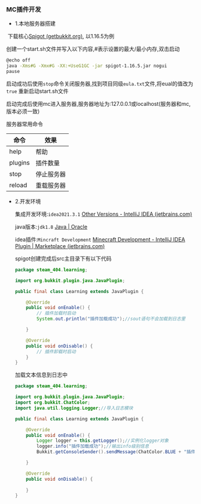 ### MC插件开发

- 1.本地服务器搭建

​	下载核心[Spigot (getbukkit.org)](https://getbukkit.org/download/spigot), 以1.16.5为例

​	创建一个start.sh文件并写入以下内容,#表示设置的最大/最小内存,双击启动

```bash
@echo off
java -Xms#G -Xmx#G -XX:+UseG1GC -jar spigot-1.16.5.jar nogui 
pause
```

启动成功后使用`stop`命令关闭服务器,找到项目同级`eula.txt`文件,将eual的值改为`true`
重新启动start.sh文件

启动完成后使用mc进入服务器,服务器地址为:127.0.0.1或localhost(服务器和mc,版本必须一致)

服务器常用命令

| 命令 | 效果 |
| ---- | ---- |
| help | 帮助 |
|plugins|插件数量|
|stop|停止服务器|
|reload|重载服务器|






- 2.开发环境

  集成开发环境:`idea2021.3.1`  [Other Versions - IntelliJ IDEA (jetbrains.com)](https://www.jetbrains.com/idea/download/other.html)

  java版本:`jdk1.8` [Java | Oracle](https://www.java.com/zh-CN/)

  idea插件:`Mincraft Development`  [Minecraft Development - IntelliJ IDEA Plugin | Marketplace (jetbrains.com)](https://plugins.jetbrains.com/plugin/8327-minecraft-development)
  
  spigot创建完成后src主目录下有以下代码
  
  ```java
  package steam_404.learning;
  
  import org.bukkit.plugin.java.JavaPlugin;
  
  public final class Learning extends JavaPlugin {
  
      @Override
      public void onEnable() {
          // 插件加载时启动
          System.out.println("插件加载成功");//sout语句不会加载到日志里
  
      }
  
      @Override
      public void onDisable() {
          // 插件卸载时启动
      }
  }
  
  ```
  
  
  
  加载文本信息到日志中
  
  ```java
  package steam_404.learning;
  
  import org.bukkit.plugin.java.JavaPlugin;
  import org.bukkit.ChatColor;
  import java.util.logging.Logger;//导入日志模块
  
  public final class Learning extends JavaPlugin {
  
      @Override
      public void onEnable() {
          Logger logger = this.getLogger();//实例化logger对象
          logger.info("插件加载成功");//输出info级别信息
          Bukkit.getConsoleSender().sendMessage(ChatColor.BLUE + "插件加载成功");//自定义日志字体颜色
  
      }
  
      @Override
      public void onDisable() {
          
      }
  }
  
  ```
  
  
